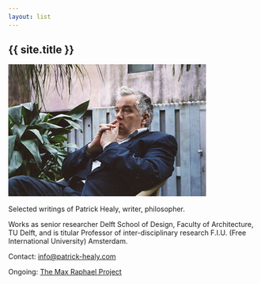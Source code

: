 ```yaml
---
layout: list
---
```

## {{ site.title }}

<div class="right">
<img class="photo" src="assets/img/main/patrick.jpg">
</div>

Selected writings of Patrick Healy, writer, philosopher.

Works as senior researcher Delft School of Design, Faculty of Architecture, TU Delft, and is titular Professor of inter-disciplinary research F.I.U. (Free International University) Amsterdam.

Contact: <a href="mailto:info@patrick-healy.com">info@patrick-healy.com</a>

Ongoing: <a href="https://www.maxraphael.org">The Max Raphael Project</a>